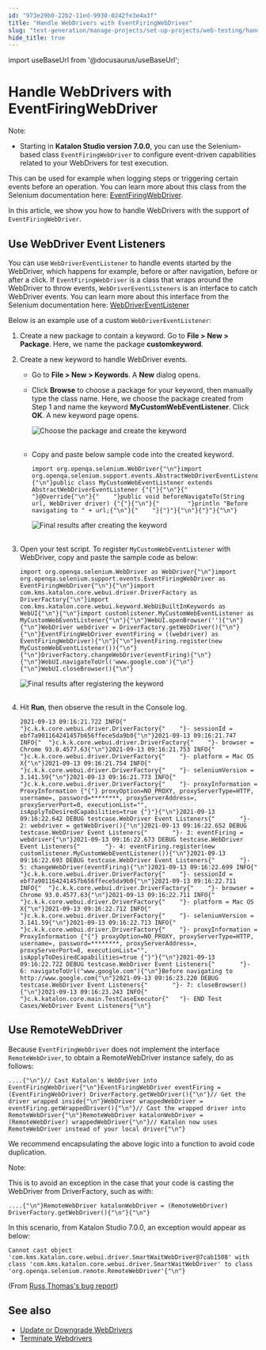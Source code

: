 ```yaml
---
id: "973e29b0-22b2-11ed-9930-0242fe3e4a3f"
title: "Handle WebDrivers with EventFiringWebDriver"
slug: "test-generation/manage-projects/set-up-projects/web-testing/handle-webdrivers/handle-webdrivers-with-eventfiringwebdriver"
hide_title: true
---
```

import useBaseUrl from '@docusaurus/useBaseUrl';


# <a id="id" class="anchor_top_offset"/><a id="ariaid-title1" class="anchor_top_offset"/>Handle WebDrivers with EventFiringWebDriver

<div xmlns="http://www.w3.org/1999/xhtml" className="note note note_note"><span className="note__title">Note:</span> 
  <ul className="ul"><li className="li"><p className="p">Starting in <strong className="ph b">Katalon Studio version 7.0.0</strong>, you
        can use the Selenium-based class <code className="ph codeph">EventFiringWebDriver</code>
        to configure event-driven capabilities related to your WebDrivers
        for test execution.</p></li></ul>
</div>
<p xmlns="http://www.w3.org/1999/xhtml" className="p">This can be used for example when logging steps or triggering   certain events before an operation. You can learn more about this   class from the Selenium documentation here: <a className="xref j-external-link" href="https://www.selenium.dev/selenium/docs/api/java/org/openqa/selenium/support/events/EventFiringWebDriver.html" target="_blank">EventFiringWebDriver</a>.</p> 
<p xmlns="http://www.w3.org/1999/xhtml" className="p">In this article, we show you how to handle WebDrivers with the   support of <code className="ph codeph">EventFiringWebDriver</code>.</p> 

## <a id="id_1" class="anchor_top_offset"/>Use WebDriver Event Listeners

<p xmlns="http://www.w3.org/1999/xhtml" className="p">You can use <code className="ph codeph">WebDriverEventListener</code> to handle events   started by the WebDriver, which happens for example, before or   after navigation, before or after a click. If   <code className="ph codeph">EventFiringWebDriver</code> is a class that wraps around the   WebDriver to throw events, <code className="ph codeph">WebDriverEventListeners</code> is   an interface to catch WebDriver events. You can learn more about   this interface from the Selenium documentation here: <a className="xref j-external-link" href="https://seleniumhq.github.io/selenium/docs/api/java/org/openqa/selenium/support/events/WebDriverEventListener.html" target="_blank">WebDriverEventListener</a> </p> 
<p xmlns="http://www.w3.org/1999/xhtml" className="p">Below is an example use of a custom   <code className="ph codeph">WebDriverEventListener</code>:</p> 
<ol xmlns="http://www.w3.org/1999/xhtml" className="ol"><li className="li">Create a new package to contain a keyword. Go to <strong className="ph b">File       &gt; New &gt; Package</strong>. Here, we name the package     <strong className="ph b">customkeyword</strong>.</li><li className="li">     <p className="p">Create a new keyword to handle WebDriver events.</p>     <ul className="ul"><li className="li">Go to <strong className="ph b">File &gt; New &gt; Keywords</strong>. A         <strong className="ph b">New</strong> dialog opens.</li><li className="li">         <p className="p">Click <strong className="ph b">Browse</strong> to choose a package for your           keyword, then manually type the class name. Here, we choose the           package created from Step 1 and name the keyword           <strong className="ph b">MyCustomWebEventListener</strong>. Click           <strong className="ph b">OK</strong>. A new keyword page opens.</p>         <p className="p">           <img className="image" src={useBaseUrl("https://github.com/katalon-studio/docs-images/raw/master/katalon-studio/docs/handle-webdrivers/KS-WEBDRIVER-Choose-package-and-name-the-keyword.png")} width={600} alt="Choose the package and create the keyword" /><br /><br />         </p>       </li><li className="li">         <p className="p">Copy and paste below sample code into the created keyword.</p>         <pre className="pre codeblock"><code>import org.openqa.selenium.WebDriver{"\n"}import org.openqa.selenium.support.events.AbstractWebDriverEventListener{"\n"}{"\n"}public class MyCustomWebEventListener extends AbstractWebDriverEventListener {"{"}{"\n"}{"    "}@Override{"\n"}{"    "}public void beforeNavigateTo(String url, WebDriver driver) {"{"}{"\n"}{"        "}println "Before navigating to " + url;{"\n"}{"    "}{"}"}{"\n"}{"}"}{"\n"}</code></pre>         <p className="p">           <img className="image" src={useBaseUrl("https://github.com/katalon-studio/docs-images/raw/master/katalon-studio/docs/handle-webdrivers/KS-WEBDRIVER-final-results-after-creating-the-keyword.png")} width={500} alt="Final results after creating the keyword" /><br /><br />         </p>       </li></ul>   </li><li className="li">     <p className="p">Open your test script. To register       <code className="ph codeph">MyCustomWebEventListener</code> with WebDriver, copy and       paste the sample code as below:</p>     <pre className="pre codeblock"><code>import org.openqa.selenium.WebDriver as WebDriver{"\n"}import org.openqa.selenium.support.events.EventFiringWebDriver as EventFiringWebDriver{"\n"}{"\n"}import com.kms.katalon.core.webui.driver.DriverFactory as DriverFactory{"\n"}import com.kms.katalon.core.webui.keyword.WebUiBuiltInKeywords as WebUI{"\n"}{"\n"}import customlistener.MyCustomWebEventListener as MyCustomWebEventListener{"\n"}{"\n"}WebUI.openBrowser(''){"\n"}{"\n"}WebDriver webdriver = DriverFactory.getWebDriver(){"\n"}{"\n"}EventFiringWebDriver eventFiring = ((webdriver) as EventFiringWebDriver){"\n"}{"\n"}eventFiring.register(new MyCustomWebEventListener()){"\n"}{"\n"}DriverFactory.changeWebDriver(eventFiring){"\n"}{"\n"}WebUI.navigateToUrl('www.google.com'){"\n"}{"\n"}WebUI.closeBrowser(){"\n"}</code></pre>     <p className="p">       <img className="image" src={useBaseUrl("https://github.com/katalon-studio/docs-images/raw/master/katalon-studio/docs/handle-webdrivers/KS-WEBDRIVER-Results-after-registering-custom-keyword.png")} width={500} alt="Final results after registering the keyword" /><br /><br />     </p>   </li><li className="li">     <p className="p">Hit <strong className="ph b">Run</strong>, then observe the result in the Console       log.</p>     <pre className="pre codeblock"><code>2021-09-13 09:16:21.722 INFO{"  "}c.k.k.core.webui.driver.DriverFactory{"    "}- sessionId = ebf7a901164241457b656ffece5da9b0{"\n"}2021-09-13 09:16:21.747 INFO{"  "}c.k.k.core.webui.driver.DriverFactory{"    "}- browser = Chrome 93.0.4577.63{"\n"}2021-09-13 09:16:21.753 INFO{"  "}c.k.k.core.webui.driver.DriverFactory{"    "}- platform = Mac OS X{"\n"}2021-09-13 09:16:21.754 INFO{"  "}c.k.k.core.webui.driver.DriverFactory{"    "}- seleniumVersion = 3.141.59{"\n"}2021-09-13 09:16:21.773 INFO{"  "}c.k.k.core.webui.driver.DriverFactory{"    "}- proxyInformation = ProxyInformation {"{"} proxyOption=NO_PROXY, proxyServerType=HTTP, username=, password=********, proxyServerAddress=, proxyServerPort=0, executionList="", isApplyToDesiredCapabilities=true {"}"}{"\n"}2021-09-13 09:16:22.642 DEBUG testcase.WebDriver Event Listeners{"       "}- 2: webdriver = getWebDriver(){"\n"}2021-09-13 09:16:22.652 DEBUG testcase.WebDriver Event Listeners{"       "}- 3: eventFiring = webdriver{"\n"}2021-09-13 09:16:22.673 DEBUG testcase.WebDriver Event Listeners{"       "}- 4: eventFiring.register(new customlistener.MyCustomWebEventListener()){"\n"}2021-09-13 09:16:22.693 DEBUG testcase.WebDriver Event Listeners{"       "}- 5: changeWebDriver(eventFiring){"\n"}2021-09-13 09:16:22.699 INFO{"  "}c.k.k.core.webui.driver.DriverFactory{"    "}- sessionId = ebf7a901164241457b656ffece5da9b0{"\n"}2021-09-13 09:16:22.711 INFO{"  "}c.k.k.core.webui.driver.DriverFactory{"    "}- browser = Chrome 93.0.4577.63{"\n"}2021-09-13 09:16:22.711 INFO{"  "}c.k.k.core.webui.driver.DriverFactory{"    "}- platform = Mac OS X{"\n"}2021-09-13 09:16:22.712 INFO{"  "}c.k.k.core.webui.driver.DriverFactory{"    "}- seleniumVersion = 3.141.59{"\n"}2021-09-13 09:16:22.713 INFO{"  "}c.k.k.core.webui.driver.DriverFactory{"    "}- proxyInformation = ProxyInformation {"{"} proxyOption=NO_PROXY, proxyServerType=HTTP, username=, password=********, proxyServerAddress=, proxyServerPort=0, executionList="", isApplyToDesiredCapabilities=true {"}"}{"\n"}2021-09-13 09:16:22.722 DEBUG testcase.WebDriver Event Listeners{"       "}- 6: navigateToUrl("www.google.com"){"\n"}Before navigating to http://www.google.com{"\n"}2021-09-13 09:16:23.220 DEBUG testcase.WebDriver Event Listeners{"       "}- 7: closeBrowser(){"\n"}2021-09-13 09:16:23.243 INFO{"  "}c.k.katalon.core.main.TestCaseExecutor{"   "}- END Test Cases/WebDriver Event Listeners{"\n"}</code></pre>   </li></ol> 

## <a id="id_2" class="anchor_top_offset"/>Use RemoteWebDriver

<p xmlns="http://www.w3.org/1999/xhtml" className="p">Because <code className="ph codeph">EventFiringWebDriver</code> does not implement the interface <code className="ph codeph">RemoteWebDriver</code>, to obtain a RemoteWebDriver instance safely, do as follows:</p> 
<pre xmlns="http://www.w3.org/1999/xhtml" className="pre codeblock"><code>....{"\n"}// Cast Katalon's WebDriver into EventFiringWebDriver{"\n"}EventFiringWebDriver eventFiring = (EventFiringWebDriver) DriverFactory.getWebDriver(){"\n"}// Get the driver wrapped inside{"\n"}WebDriver wrappedWebDriver = eventFiring.getWrappedDriver(){"\n"}// Cast the wrapped driver into RemoteWebDriver{"\n"}RemoteWebDriver katalonWebDriver = (RemoteWebDriver) wrappedWebDriver{"\n"}// Katalon now uses RemoteWebDriver instead of your local driver{"\n"}</code></pre> 
<p xmlns="http://www.w3.org/1999/xhtml" className="p">We recommend encapsulating the above logic into a function to avoid code duplication.</p> 
<div xmlns="http://www.w3.org/1999/xhtml" className="note note note_note"><span className="note__title">Note:</span> 
  <p className="p">
  </p><p className="p">This is to avoid an exception in the case that your code is casting the WebDriver from DriverFactory, such as with:</p>
  <pre className="pre codeblock"><code>....{"\n"}RemoteWebDriver katalonWebDriver = (RemoteWebDriver) DriverFactory.getWebDriver(){"\n"}{"\n"}</code></pre>
  <p className="p">In this scenario, from Katalon Studio 7.0.0, an exception would appear as below:</p>
  <pre className="pre codeblock"><code>Cannot cast object 'com.kms.katalon.core.webui.driver.SmartWaitWebDriver@7cab1508' with class 'com.kms.katalon.core.webui.driver.SmartWaitWebDriver' to class 'org.openqa.selenium.remote.RemoteWebDriver'{"\n"}</code></pre>
  <p className="p">(From <a className="xref j-external-link" href="https://forum.katalon.com/t/bug-katalon-v7-cannot-cast-smartwaitwebdriver-to-remotewebdriver/33236" target="_blank">
      Russ Thomas's bug report</a>)</p>
</div>
    

## <a id="id_3" class="anchor_top_offset"/>See also

    
      
<ul xmlns="http://www.w3.org/1999/xhtml" className="ul">   <li className="li">     <a className="xref" href="/test-generation/manage-projects/set-up-projects/web-testing/handle-webdrivers/upgrade-or-downgrade-webdrivers">Update       or Downgrade WebDrivers</a>   </li>   <li className="li">     <a className="xref" href="/test-generation/manage-projects/set-up-projects/web-testing/handle-webdrivers/terminate-webdrivers">Terminate       Webdrivers</a>   </li> </ul> 
    
  
